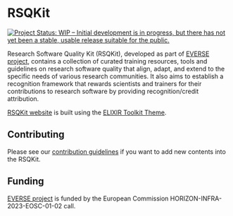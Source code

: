 # RSQKit
[![Project Status: WIP – Initial development is in progress, but there has not yet been a stable, usable release suitable for the public.](https://www.repostatus.org/badges/latest/wip.svg)](https://www.repostatus.org/#wip)

Research Software Quality Kit (RSQKit), developed as part of [EVERSE project](https://everse.software/), contains a collection of curated training resources, tools and guidelines on research software quality that align, adapt, and extend to the specific needs of various research communities. It also aims to establish a recognition framework that rewards scientists and trainers for their contributions to research software by providing recognition/credit attribution.

[RSQKit website](http://everse.software/RSQKit/) is built using the [ELIXIR Toolkit Theme](https://elixir-belgium.github.io/elixir-toolkit-theme/).

## Contributing
Please see our [contribution guidelines](CONTIRBUTING.md) if you want to add new contents into the RSQKit.

## Funding
[EVERSE project](https://everse.software/) is funded by the European Commission HORIZON-INFRA-2023-EOSC-01-02 call. 
